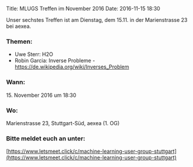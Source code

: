 Title: MLUGS Treffen im November 2016
Date: 2016-11-15 18:30

Unser sechstes Treffen ist am Dienstag, dem 15.11. in der Marienstrasse 23 bei aexea.

### Themen:

- Uwe Sterr: H2O
- Robin Garcia: Inverse Probleme - https://de.wikipedia.org/wiki/Inverses_Problem


### Wann:

<p>15. November 2016 um 18:30</p>  

### Wo:

Marienstrasse 23, Stuttgart-Süd, aexea (1. OG)

### Bitte meldet euch an unter:
[https://www.letsmeet.click/c/machine-learning-user-group-stuttgart](https://www.letsmeet.click/c/machine-learning-user-group-stuttgart)
